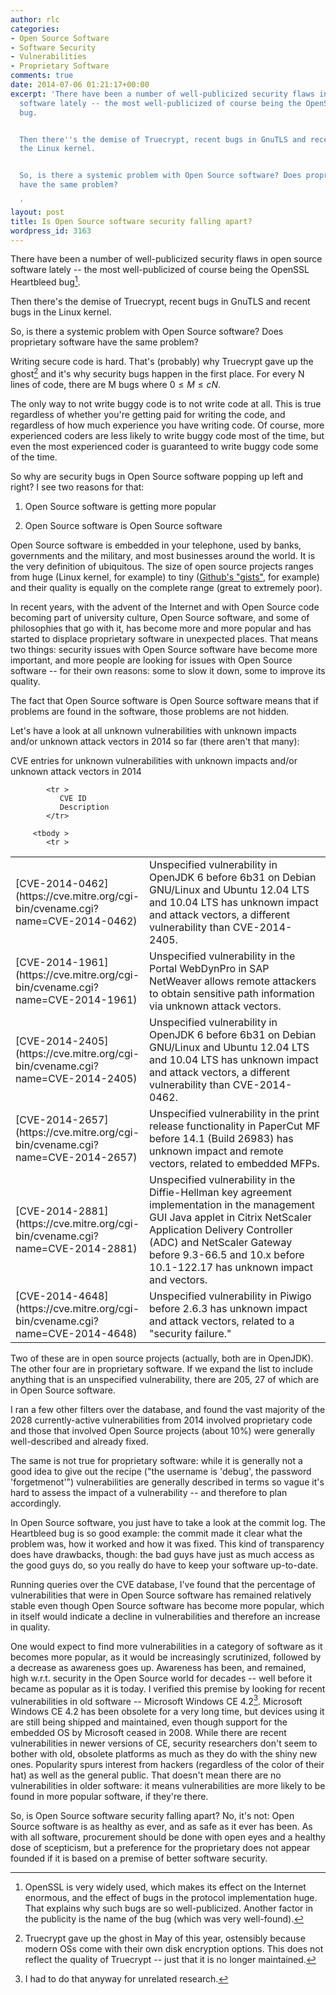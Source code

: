 ```yaml
---
author: rlc
categories:
- Open Source Software
- Software Security
- Vulnerabilities
- Proprietary Software
comments: true
date: 2014-07-06 01:21:17+00:00
excerpt: 'There have been a number of well-publicized security flaws in open source
  software lately -- the most well-publicized of course being the OpenSSL Heartbleed
  bug.


  Then there''s the demise of Truecrypt, recent bugs in GnuTLS and recent bugs in
  the Linux kernel.


  So, is there a systemic problem with Open Source software? Does proprietary software
  have the same problem?

  '
layout: post
title: Is Open Source software security falling apart?
wordpress_id: 3163
---
```


There have been a number of well-publicized security flaws in open source software lately -- the most well-publicized of course being the OpenSSL Heartbleed bug[^1].

[^1]: OpenSSL is very widely used, which makes its effect on the Internet enormous, and the effect of bugs in the protocol implementation huge. That explains why such bugs are so well-publicized. Another factor in the publicity is the name of the bug (which was very well-found).

Then there's the demise of Truecrypt, recent bugs in GnuTLS and recent bugs in the Linux kernel.

So, is there a systemic problem with Open Source software? Does proprietary software have the same problem?

Writing secure code is hard. That's (probably) why Truecrypt gave up the ghost[^2] and it's why security bugs happen in the first place. For every N lines of code, there are M bugs where $0 \le M \le cN$.

[^2]: Truecrypt gave up the ghost in May of this year, ostensibly because modern OSs come with their own disk encryption options. This does not reflect the quality of Truecrypt -- just that it is no longer maintained.

The only way to not write buggy code is to not write code at all. This is true regardless of whether you're getting paid for writing the code, and regardless of how much experience you have writing code. Of course, more experienced coders are less likely to write buggy code most of the time, but even the most experienced coder is guaranteed to write buggy code some of the time.

So why are security bugs in Open Source software popping up left and right? I see two reasons for that:

1. Open Source software is getting more popular

2. Open Source software is Open Source software

Open Source software is embedded in your telephone, used by banks, governments and the military, and most businesses around the world. It is the very definition of ubiquitous. The size of open source projects ranges from huge (Linux kernel, for example) to tiny ([Github's "gists"](https://gist.github.com/discover), for example) and their quality is equally on the complete range (great to extremely poor).

In recent years, with the advent of the Internet and with Open Source code becoming part of university culture, Open Source software, and some of philosophies that go with it, has become more and more popular and has started to displace proprietary software in unexpected places. That means two things: security issues with Open Source software have become more important, and more people are looking for issues with Open Source software -- for their own reasons: some to slow it down, some to improve its quality.

The fact that Open Source software is Open Source software means that if problems are found in the software, those problems are not hidden.

Let's have a look at all unknown vulnerabilities with unknown impacts and/or unknown attack vectors in 2014 so far (there aren't that many):

<table >
CVE entries for unknown vulnerabilities with unknown impacts and/or unknown attack vectors in 2014

            <tr >
               CVE ID
               Description
            </tr>

         <tbody >
            <tr >

<td width="150" >
                  [CVE-2014-0462](https://cve.mitre.org/cgi-bin/cvename.cgi?name=CVE-2014-0462)
               
</td>
               
<td >Unspecified vulnerability in OpenJDK 6 before 6b31 on Debian GNU/Linux and Ubuntu 12.04 LTS and 10.04 LTS has unknown impact and attack vectors, a different vulnerability than CVE-2014-2405.
</td>
            </tr>
            <tr >
               
<td width="150" >
                  [CVE-2014-1961](https://cve.mitre.org/cgi-bin/cvename.cgi?name=CVE-2014-1961)
               
</td>
               
<td >Unspecified vulnerability in the Portal WebDynPro in SAP NetWeaver allows remote attackers to obtain sensitive path information via unknown attack vectors.
</td>
            </tr>
            <tr >
               
<td width="150" >
                  [CVE-2014-2405](https://cve.mitre.org/cgi-bin/cvename.cgi?name=CVE-2014-2405)
               
</td>
               
<td >Unspecified vulnerability in OpenJDK 6 before 6b31 on Debian GNU/Linux and Ubuntu 12.04 LTS and 10.04 LTS has unknown impact and attack vectors, a different vulnerability than CVE-2014-0462.
</td>
            </tr>
            <tr >
               
<td width="150" >
                  [CVE-2014-2657](https://cve.mitre.org/cgi-bin/cvename.cgi?name=CVE-2014-2657)
               
</td>
               
<td >Unspecified vulnerability in the print release functionality in PaperCut MF before 14.1 (Build 26983) has unknown impact and remote vectors, related to embedded MFPs.
</td>
            </tr>
            <tr >
               
<td width="150" >
                  [CVE-2014-2881](https://cve.mitre.org/cgi-bin/cvename.cgi?name=CVE-2014-2881)
               
</td>
               
<td >Unspecified vulnerability in the Diffie-Hellman key agreement implementation in the management GUI Java applet in Citrix NetScaler Application Delivery Controller (ADC) and NetScaler Gateway before 9.3-66.5 and 10.x before 10.1-122.17 has unknown impact and vectors.
</td>
            </tr>
            <tr >
               
<td width="150" >
                  [CVE-2014-4648](https://cve.mitre.org/cgi-bin/cvename.cgi?name=CVE-2014-4648)
               
</td>
               
<td >Unspecified vulnerability in Piwigo before 2.6.3 has unknown impact and attack vectors, related to a "security failure."
</td>
            </tr>
         </tbody>
      </table>

Two of these are in open source projects (actually, both are in OpenJDK). The other four are in proprietary software.
If we expand the list to include anything that is an unspecified vulnerability, there are 205, 27 of which are in Open Source software.

I ran a few other filters over the database, and found the vast majority of the 2028 currently-active vulnerabilities from 2014 involved proprietary code and those that involved Open Source projects (about 10%) were generally well-described and already fixed.

The same is not true for proprietary software: while it is generally not a good idea to give out the recipe ("the username is 'debug', the password 'forgetmenot'") vulnerabilities are generally described in terms so vague it's hard to assess the impact of a vulnerability -- and therefore to plan accordingly.

In Open Source software, you just have to take a look at the commit log. The Heartbleed bug is so good example: the commit made it clear what the problem was, how it worked and how it was fixed. This kind of transparency does have drawbacks, though: the bad guys have just as much access as the good guys do, so you really do have to keep your software up-to-date.

Running queries over the CVE database, I've found that the percentage of vulnerabilities that were in Open Source software has remained relatively stable even though Open Source software has become more popular, which in itself would indicate a decline in vulnerabilities and therefore an increase in quality.

One would expect to find more vulnerabilities in a category of software as it becomes more popular, as it would be increasingly scrutinized, followed by a decrease as awareness goes up. Awareness has been, and remained, high w.r.t. security in the Open Source world for decades -- well before it became as popular as it is today.
I verified this premise by looking for recent vulnerabilities in old software -- Microsoft Windows CE 4.2[^3]. Microsoft Windows CE 4.2 has been obsolete for a very long time, but devices using it are still being shipped and maintained, even though support for the embedded OS by Microsoft ceased in 2008. While there are recent vulnerabilities in newer versions of CE, security researchers don't seem to bother with old, obsolete platforms as much as they do with the shiny new ones. Popularity spurs interest from hackers (regardless of the color of their hat) as well as the general public. That doesn't mean there are no vulnerabilities in older software: it means vulnerabilities are more likely to be found in more popular software, if they're there.

[^3]: I had to do that anyway for unrelated research.

So, is Open Source software security falling apart? No, it's not: Open Source software is as healthy as ever, and as safe as it ever has been. As with all software, procurement should be done with open eyes and a healthy dose of scepticism, but a preference for the proprietary does not appear founded if it is based on a premise of better software security.